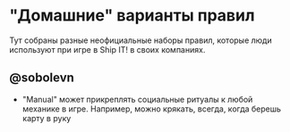 # "Домашние" варианты правил

Тут собраны разные неофициальные наборы правил, которые люди используют при игре в Ship IT! в своих компаниях.


## @sobolevn

- "Manual" может прикреплять социальные ритуалы к любой механике в игре. Например, можно крякать, всегда, когда берешь карту в руку
